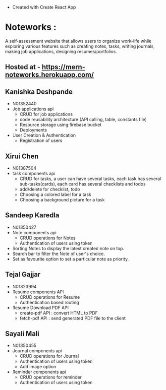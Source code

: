 * Created with Create React App

# Noteworks :

A self-assessment website that allows users to organize work-life while exploring various features such as creating notes, tasks, writing journals, making job applications, designing resumes/portfolios.

## Hosted at - https://mern-noteworks.herokuapp.com/

## Kanishka Deshpande

- N01352440
- Job applications api
  - CRUD for job applications
  - code reusability architecture (API calling, table, constants file)
  - Resource storage using firebase bucket
  - Deployments
- User Creation & Authentication
  - Registration of users

## Xirui Chen

- N01387504
- task components api
  - CRUD for tasks, a user can have several tasks, each task has several sub-tasks(cards), each card has several checklists and todos
  - add/delete for checklist, todo
  - Choosing a colored label for a task
  - Choosing a background picture for a task

## Sandeep Karedla

- N01350427
- Note components api
  - CRUD operations for Notes
  - Authentication of users using token
- Sorting Notes to display the latest created note on top.
- Search bar to filter the Note of user's choice.
- Set as favourite option to set a particular note as priority.

## Tejal Gajjar

- N01323994
- Resume components API
  - CRUD operations for Resume
  - Authentication based routing
- Resume Download PDF API
  - create-pdf API : convert HTML to PDF
  - fetch-pdf API : send generated PDF file to the client

## Sayali Mali

- N01350455
- Journal components api
  - CRUD operations for Journal
  - Authentication of users using token
  - Add image option
- Reminder components api
  - CRUD operations for reminder
  - Authentication of users using token
